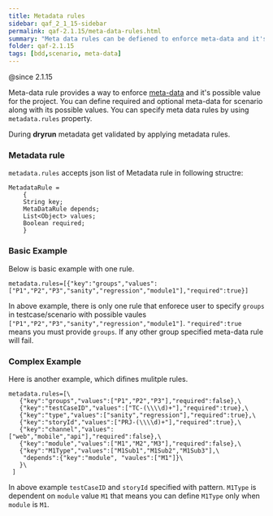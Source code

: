 ```yaml
---
title: Metadata rules
sidebar: qaf_2_1_15-sidebar
permalink: qaf-2.1.15/meta-data-rules.html
summary: "Meta data rules can be defiened to enforce meta-data and it's possible value for the project"
folder: qaf-2.1.15
tags: [bdd,scenario, meta-data]
---
```


@since 2.1.15

Meta-data rule provides a way to enforce [meta-data](scenario-meta-data.html) and it's possible value for the project. 
You can define required and optional meta-data for scenario along with its possible values. 
You can specify meta data rules by using `metadata.rules` property. 

During **dryrun** metadata get validated by applying metadata rules.

### Metadata rule
 `metadata.rules` accepts json list of Metadata rule in following structre:
```
MetadataRule =
	{
	String key;
	MetaDataRule depends;
	List<Object> values;
	Boolean required;
	}
 ```
 
 ### Basic Example
 
 Below is basic example with one rule.
 ```
 metadata.rules=[{"key":"groups","values":["P1","P2","P3","sanity","regression","module1"],"required":true}]
 ```
 
  In above example, there is only one rule that enforece user to specify `groups` in testcase/scenario with possible vaules `["P1","P2","P3","sanity","regression","module1"]`. `"required":true` means you must provide `groups`.
  If any other group specified meta-data rule will fail.
  
 ### Complex Example
 
 Here is another example, which difines mulitple rules.
 
 ```
 metadata.rules=[\
    {"key":"groups","values":["P1","P2","P3"],"required":false},\
    {"key":"testCaseID","values":["TC-(\\\\d)+"],"required":true},\
    {"key":"type","values":["sanity","regression"],"required":true},\
    {"key":"storyId","values":["PRJ-(\\\\d)+"],"required":true},\
    {"key":"channel","values":["web","mobile","api"],"required":false},\
    {"key":"module","values":["M1","M2","M3"],"required":false},\
    {"key":"M1Type","values":["M1Sub1","M1Sub2","M1Sub3"],\
  	 "depends":{"key":"module", "vaules":["M1"]}\
  	}\
  ]
  ```
  In above example `testCaseID` and `storyId` specified with pattern. `M1Type` is dependent on `module` value `M1` that means 
  you can define `M1Type` only when `module` is `M1`.
  
  
